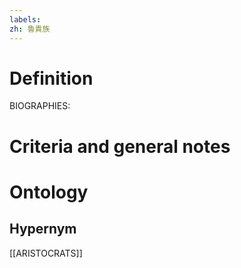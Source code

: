 ```yaml
---
labels: 
zh: 魯貴族
---
```


# Definition
BIOGRAPHIES:
# Criteria and general notes
# Ontology

## Hypernym
[[ARISTOCRATS]]